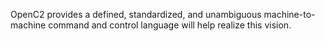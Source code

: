 OpenC2 provides a defined, standardized, and unambiguous machine-to-machine command and control language will help realize this vision.